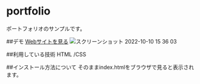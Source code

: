 # portfolio


ポートフォリオのサンプルです。

##デモ
[Webサイトを見る](https://jp-portfolio-norimichi.herokuapp.com/)
![スクリーンショット 2022-10-10 15 36 03](https://user-images.githubusercontent.com/115191910/194958283-f2834e85-0f28-4d0c-b8f2-772e45f84bd0.png)

##利用している技術
HTML /CSS

##インストール方法について
そのままindex.htmlをブラウザで見ると表示されます。
